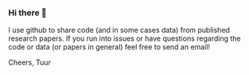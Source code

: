 ### Hi there 👋

I use github to share code (and in some cases data) from published research papers. 
If you run into issues or have questions regarding the code or data (or papers in general) feel free to send an email!

Cheers,
Tuur

<!--
**tuur/tuur** is a ✨ _special_ ✨ repository because its `README.md` (this file) appears on your GitHub profile.

Here are some ideas to get you started:

- 🔭 I’m currently working on ...
- 🌱 I’m currently learning ...
- 👯 I’m looking to collaborate on ...
- 🤔 I’m looking for help with ...
- 💬 Ask me about ...
- 📫 How to reach me: ...
- 😄 Pronouns: ...
- ⚡ Fun fact: ...
-->
